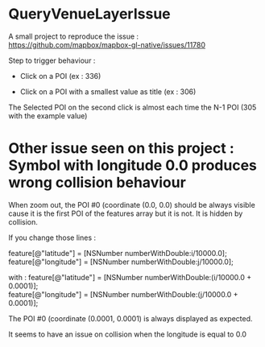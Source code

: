 # QueryVenueLayerIssue

A small project to reproduce the issue : https://github.com/mapbox/mapbox-gl-native/issues/11780

Step to trigger behaviour :

- Click on a POI (ex : 336)

- Click on a POI with a smallest value as title (ex : 306)

The Selected POI on the second click is almost each time the N-1 POI (305 with the example value)



# Other issue seen on this project : Symbol with longitude 0.0 produces wrong collision behaviour

When zoom out, the POI #0 (coordinate (0.0, 0.0) should be always visible cause it is the first POI of the features array but it is not. It is hidden by collision.

If you change those lines : 

feature[@"latitude"] = [NSNumber numberWithDouble:i/10000.0];  
feature[@"longitude"] = [NSNumber numberWithDouble:j/10000.0];

with : 
feature[@"latitude"] = [NSNumber numberWithDouble:(i/10000.0 + 0.0001)];  
feature[@"longitude"] = [NSNumber numberWithDouble:(j/10000.0 + 0.0001)];

The POI #0 (coordinate (0.0001, 0.0001) is always displayed as expected.

It seems to have an issue on collision when the longitude is equal to 0.0
